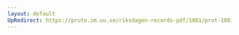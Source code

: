 ```yaml
---
layout: default
UpRedirect: https://pruto.im.uu.se/riksdagen-records-pdf/1881/prot-1881--fk--011/prot-1881--fk--011_014.pdf
---
```

